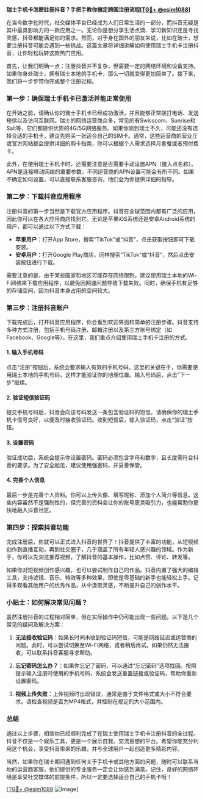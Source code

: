 **瑞士手机卡怎麽註冊抖音？手把手教你搞定跨国注册流程[[TG💪+ @esim1088](https://t.me/s/esim1088)]**

在当今数字化时代，社交媒体平台已经成为人们日常生活的一部分，而抖音无疑是其中最具影响力的一款应用之一。无论你是想分享生活点滴、学习新知识还是寻找灵感，抖音都能满足你的需求。然而，对于身在国外的朋友来说，比如在瑞士，想要注册抖音可能会遇到一些挑战。这篇文章将详细讲解如何使用瑞士手机卡注册抖音，让你轻松玩转这款热门应用。

首先，让我们明确一点：注册抖音并不复杂，但需要一定的网络环境和设备支持。如果你身处瑞士，拥有瑞士本地的手机卡，那么一切就变得更加简单了。接下来，我们将一步步带你完成整个注册过程。

### 第一步：确保瑞士手机卡已激活并能正常使用

在开始之前，请确认你的瑞士手机卡已经成功激活，并且能够正常拨打电话、发送短信以及访问互联网。瑞士的网络运营商众多，常见的有Swisscom、Sunrise和Salt等，它们都提供优质的4G/5G网络服务。如果你刚到瑞士不久，可能还没有选择合适的手机卡，建议先购买一张适合自己的SIM卡。通常，这些运营商的营业厅或官方网站都会提供详细的购卡指南，你可以根据个人需求选择月套餐或者预付费卡。

此外，在使用瑞士手机卡时，还需要注意是否需要手动设置APN（接入点名称）。APN是连接移动网络的重要参数，不同运营商的APN设置可能会有所不同。如果不确定如何设置，可以直接联系客服咨询，他们会为你提供详细的指导。

### 第二步：下载抖音应用程序

注册抖音的第一步当然是下载官方应用程序。抖音在全球范围内都有广泛的应用，因此你可以在各大应用商店找到它。无论是苹果iOS系统还是安卓Android系统的用户，都可以通过以下方式下载：

- **苹果用户**：打开App Store，搜索“TikTok”或“抖音”，点击获取按钮即可下载安装。
- **安卓用户**：打开Google Play商店，同样搜索“TikTok”或“抖音”，然后点击安装按钮进行下载。

需要注意的是，由于某些国家和地区可能存在网络限制，建议使用瑞士本地的Wi-Fi网络来下载应用程序，以避免因网速问题导致下载失败。同时，确保手机有足够的存储空间，因为抖音本身占用的空间较大。

### 第三步：注册抖音账户

下载完成后，打开抖音应用程序，你会看到欢迎界面和简单的注册步骤。抖音支持多种方式注册，包括手机号码注册、邮箱注册以及第三方账号绑定（如Facebook、Google等）。在这里，我们重点介绍使用瑞士手机卡注册的方式。

#### 1. 输入手机号码
点击“注册”按钮后，系统会要求输入有效的手机号码。这里的关键在于，你需要使用瑞士本地的手机号码，这样才能验证你的地理位置。输入号码后，点击“下一步”继续。

#### 2. 验证短信验证码
提交手机号码后，抖音会向该号码发送一条包含验证码的短信。请确保你的瑞士手机卡信号良好，以便及时接收验证码。收到短信后，输入验证码，点击“验证”按钮。

#### 3. 设置密码
验证成功后，系统会提示你设置密码。密码必须包含字母和数字，且长度需符合抖音的要求。为了安全起见，建议使用强密码，并妥善保管。

#### 4. 完善个人信息
最后一步是完善个人资料。你可以上传头像、填写昵称、添加个人简介等信息。这些内容虽然不是强制性的，但完善的资料会让你的账号更具吸引力，也能帮助你更快地融入抖音社区。

### 第四步：探索抖音功能

完成注册后，你就可以正式进入抖音的世界了！抖音提供了丰富的功能，从短视频创作到直播互动，再到社交圈子，几乎涵盖了所有年轻人感兴趣的领域。作为新手，你可以先浏览推荐视频，了解抖音的基本操作，比如点赞、评论、转发等。

如果你对短视频创作感兴趣，也可以尝试制作自己的作品。抖音内置了强大的编辑工具，支持滤镜、音乐、特效等多种效果，即使是零基础的新手也能轻松上手。记得多观看其他用户的优秀作品，从中汲取灵感，不断提升自己的创作水平。

### 小贴士：如何解决常见问题？

虽然注册抖音的过程相对简单，但在实际操作中仍可能出现一些问题。以下是几个常见的疑问及解决方案：

1. **无法接收验证码**：如果长时间未收到验证码短信，可能是网络延迟或运营商的问题。此时，可以尝试切换至Wi-Fi网络，或者稍后再试。如果仍然无法接收，可以联系抖音客服寻求帮助。

2. **忘记密码怎么办？**：如果你忘记了密码，可以通过“忘记密码”选项找回。按照提示输入注册时使用的手机号码，系统会发送重置链接或验证码，帮助你重新设置密码。

3. **视频上传失败**：上传视频时出现错误，通常是由于文件格式或大小不符合要求。请检查视频是否为MP4格式，并控制在规定的大小范围内。

### 总结

通过以上步骤，相信你已经顺利完成了在瑞士使用瑞士手机卡注册抖音的全过程。抖音不仅是一个娱乐工具，更是一个展示自我、交流思想的平台。希望你能充分利用这个机会，享受抖音带来的乐趣，并与全球用户一起创造更多精彩内容。

当然，如果你在瑞士期间遇到任何关于手机卡或其他方面的问题，随时可以联系当地的运营商客服，他们提供的专业服务一定会让你感到满意。记住，良好的网络环境是享受社交媒体的前提条件，所以一定要选择适合自己的手机卡哦！

[[TG💪+ @esim1088](https://t.me/s/esim1088) ![Image](https://i.postimg.cc/4NQfJmqS/Snipaste-2025-05-13-00-14-12.png)]